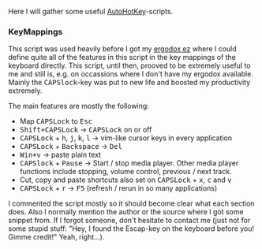 Here I will gather some useful [AutoHotKey](https://autohotkey.com/)-scripts.

### KeyMappings

This script was used heavily before I got my [ergodox ez](https://ergodox-ez.com/) where I could define quite all of the features in this script in the key mappings of the keyboard directly.
This script, until then, prooved to be extremely useful to me and still is, e.g. on occassions where I don't have my ergodox available. Mainly the <kbd>CAPSlock</kbd>-key was put to new life and boosted my productivity extremely.

The main features are mostly the following:

- Map <kbd>CAPSLock</kbd> to <kbd>Esc</kbd>
- <kbd>Shift+CAPSLock</kbd> &rarr; <kbd>CAPSLock</kbd> on or off
- <kbd>CAPSLock</kbd> + <kbd>h</kbd>, <kbd>j</kbd>, <kbd>k</kbd>, <kbd>l</kbd> &rarr; vim-like cursor keys in every application
- <kbd>CAPSLock</kbd> + <kbd>Backspace</kbd> &rarr; <kbd>Del</kbd>
- <kbd>Win+v</kbd> &rarr; paste plain text
- <kbd>CAPSlock</kbd> + <kbd>Pause</kbd> &rarr; Start / stop media player. Other media player functions include stopping, volume control, previous / next track.
- Cut, copy and paste shortcuts also set on <kbd>CAPSLock</kbd> + <kbd>x</kbd>, <kbd>c</kbd> and <kbd>v</kbd>
- <kbd>CAPSLock</kbd> + <kbd>r</kbd> &rarr; <kbd>F5</kbd> (refresh / rerun in so many applications)

I commented the script mostly so it should become clear what each section does. Also I normally mention the author or the source where I got some snippet from. If I forgot someone, don't hesitate to contact me (just not for some stupid stuff: "Hey, I found the Escap-key on the keyboard before you! Gimme credit!" Yeah, right...).
